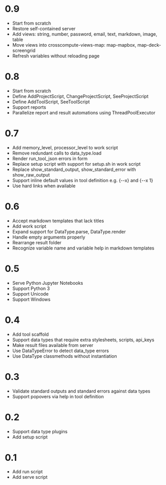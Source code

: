 # 0.9
- Start from scratch
- Restore self-contained server
- Add views: string, number, password, email, text, markdown, image, table
- Move views into crosscompute-views-map: map-mapbox, map-deck-screengrid
- Refresh variables without reloading page

# 0.8
- Start from scratch
- Define AddProjectScript, ChangeProjectScript, SeeProjectScript
- Define AddToolScript, SeeToolScript
- Support reports
- Parallelize report and result automations using ThreadPoolExecutor

# 0.7
- Add memory_level, processor_level to work script
- Remove redundant calls to data_type.load
- Render run_tool_json errors in form
- Replace setup script with support for setup.sh in work script
- Replace show_standard_output, show_standard_error with show_raw_output
- Support inline default values in tool definition e.g. {--x} and {--x 1}
- Use hard links when available

# 0.6
- Accept markdown templates that lack titles
- Add work script
- Expand support for DataType.parse, DataType.render
- Handle empty arguments properly
- Rearrange result folder
- Recognize variable name and variable help in markdown templates

# 0.5
- Serve Python Jupyter Notebooks
- Support Python 3
- Support Unicode
- Support Windows

# 0.4
- Add tool scaffold
- Support data types that require extra stylesheets, scripts, api_keys
- Make result files available from server
- Use DataTypeError to detect data_type errors
- Use DataType classmethods without instantiation

# 0.3
- Validate standard outputs and standard errors against data types
- Support popovers via help in tool definition

# 0.2
- Support data type plugins
- Add setup script

# 0.1
- Add run script
- Add serve script
